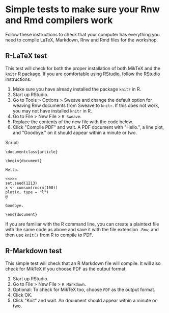 # Simple tests to make sure your Rnw and Rmd compilers work

Follow these instructions to check that your computer has everything you need to compile LaTeX, Markdown, Rnw and Rmd files for the workshop.

## R-LaTeX test

This test will check for both the proper installation of both MikTeX and the `knitr` R package. If you are comfortable using RStudio, follow the RStudio instructions.

1. Make sure you have already installed the package `knitr` in R.
1. Start up RStudio.
1. Go to Tools > Options > Sweave and change the default option for weaving Rnw documents from Sweave to `knitr`. If this does not work, you may not have installed `knitr` in R.
1. Go to File > New File > `R Sweave`.
1. Replace the contents of the new file with the code below.
1. Click "Compile PDF" and wait. A PDF document with "Hello.", a line plot, and "Goodbye." on it should appear within a minute or two.

Script:

    \documentclass{article}
    
    \begin{document}
    
    Hello.
    
    <<>>=
    set.seed(1213)
    x <- cumsum(rnorm(100))
    plot(x, type = "l")
    @
    
    Goodbye.
    
    \end{document}

If you are familiar with the R command line, you can create a plaintext file with the same code as above and save it with the file extension `.Rnw`, and then use `knit()` from R to compile to PDF.

## R-Markdown test

This simple test will check that an R Markdown file will compile. It will also check for MikTeX if you choose PDF as the output format.

1. Start up RStudio.
1. Go to File > New File > `R Markdown`.
1. Optional: To check for MikTeX too, choose `PDF` as the output format.
1. Click OK.
1. Click "Knit" and wait. An document should appear within a minute or two. 
